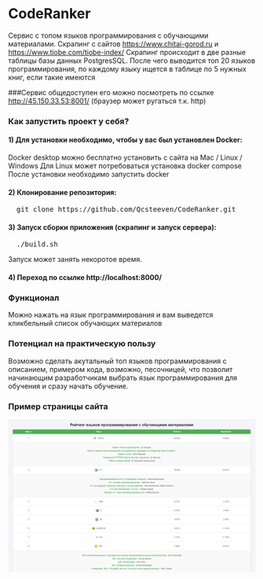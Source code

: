 # CodeRanker
Сервис с топом языков программирования с обучающими материалами. Скрапинг с сайтов https://www.chitai-gorod.ru и https://www.tiobe.com/tiobe-index/
Скрапинг происходит в две разные таблицы базы данных PostgresSQL.
После чего выводится топ 20 языков программирования, 
по каждому языку ищется в таблице по 5 нужных книг, если такие имеются

###Сервис общедоступен его можно посмотреть по ссылке http://45.150.33.53:8001/ 
(браузер может ругаться т.к. http)

### Как запустить проект у себя?

#### 1) Для установки необходимо, чтобы у вас был установлен Docker:
Docker desktop можно бесплатно установить с сайта на Mac / Linux / Windows
Для Linux может потребоваться установка docker compose
После установки необходимо запустить docker

#### 2) Клонирование репозитория:
<pre>
  git clone https://github.com/Qcsteeven/CodeRanker.git
</pre>

#### 3) Запуск сборки приложения (скрапинг и запуск сервера):
<pre>
  ./build.sh
</pre>
Запуск может занять некоротое время.

#### 4) Переход по ссылке http://localhost:8000/

### Функционал
Можно нажать на язык программирования и вам выведется кликбельный список обучающих материалов

### Потенциал на практическую пользу
Возможно сделать акутальный топ языков программирования с описанием, примером кода, возможно,
песочницей, что позволит начинающим разработчикам выбрать язык программирования для обучения и сразу
начать обучение.

### Пример страницы сайта
![alt text](https://github.com/Qcsteeven/CodeRanker/blob/dev/image.png)
